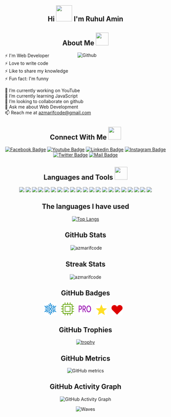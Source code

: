 <div align="center">

## Hi <img src = "hi.gif" width="50px" height="50px"> I'm Ruhul Amin

<h2> About Me  <img src = "https://media2.giphy.com/media/ZGHpWzdOEkMKtwLqdc/giphy.gif?cid=ecf05e47a0n3gi1bfqntqmob8g9aid1oyj2wr3ds3mg700bl&rid=giphy.gif" width="40px" height="40px"></h2>
</div>
<img width="55%" align="right" alt="Github" src="https://raw.githubusercontent.com/onimur/.github/master/.resources/git-header.svg" />

⚡ I'm Web Developer
</br>
⚡ Love to write code
</br>
⚡ Like to share my knowledge
</br>
⚡ Fun fact: I'm funny


🔭 I’m currently working on YouTube 
</br>
🌱 I’m currently learning JavaScript 
</br>
👯 I’m looking to collaborate on github 
</br>
💬 Ask me about Web Development 
</br>
📫 Reach me at azmarifcode@gmail.com 
</br>

<div align="center">
<h2>Connect With Me <img src = "https://media2.giphy.com/media/al7grkbrCChTAPEfyh/giphy.gif?cid=ecf05e47a0n3gi1bfqntqmob8g9aid1oyj2wr3ds3mg700bl&rid=giphy.gif" width="40px" height="40px"></h2>  
</div>
</hr>
<div align="center">
  
[![Facebook Badge](https://img.shields.io/badge/Facebook-1877F2?style=for-the-badge&logo=facebook&logoColor=white)](https://facebook.com/azmarifcode) [![Youtube Badge](https://img.shields.io/badge/YouTube-FF0000?style=for-the-badge&logo=youtube&logoColor=white)](https://youtube.com/azmarifcode) [![Linkedin Badge](https://img.shields.io/badge/LinkedIn-0077B5?style=for-the-badge&logo=linkedin&logoColor=white)](https://www.linkedin.com/in/azmarifcode/) [![Instagram Badge](https://img.shields.io/badge/Instagram-E4405F?style=for-the-badge&logo=instagram&logoColor=white)](https://instagram.com/azmarifcode) [![Twitter Badge](https://img.shields.io/badge/Twitter-1DA1F2?style=for-the-badge&logo=twitter&logoColor=white)](https://twitter.com/azmarifcode) [![Mail Badge](https://img.shields.io/badge/Gmail-D14836?style=for-the-badge&logo=gmail&logoColor=white)](mailto:azmarifcode@gmail.com)
  
  </div>
  
<div align="center">
  
<h2>Languages and Tools <img src = "https://media2.giphy.com/media/QssGEmpkyEOhBCb7e1/giphy.gif?cid=ecf05e47a0n3gi1bfqntqmob8g9aid1oyj2wr3ds3mg700bl&rid=giphy.gif" width="40px" height="40px"></h2>
</div>
</hr>

  <div align="center">
  
<img src="https://img.shields.io/badge/HTML5-E34F26?style=for-the-badge&logo=html5&logoColor=white" height="25"/> <img src="https://img.shields.io/badge/CSS3-1572B6?style=for-the-badge&logo=css3&logoColor=white" height="25"/> <img src="https://img.shields.io/badge/javascript-%23323330.svg?&style=for-the-badge&logo=javascript&logoColor=%23F7DF1E" height="25"/> <img src="https://img.shields.io/badge/typescript-%23007ACC.svg?style=for-the-badge&logo=typescript&logoColor=white" height="25"/> <img src="https://img.shields.io/badge/React-20232A?style=for-the-badge&logo=react&logoColor=61DAFB" height="25"/> <img src="https://img.shields.io/badge/React_Router-CA4245?style=for-the-badge&logo=react-router&logoColor=white" height="25"/> <img src="https://img.shields.io/badge/React_Redux-%23593d88?style=for-the-badge&logo=redux&logoColor=61DAFB" height="25"/> <img src="https://img.shields.io/badge/react_native-%2320232a.svg?style=for-the-badge&logo=react&logoColor=%2361DAFB" height="25"/> <img src="https://img.shields.io/badge/Next_JS-black?style=for-the-badge&logo=next.js&logoColor=white" height="25"/> <img src="https://img.shields.io/badge/Sass-CC6699?style=for-the-badge&logo=sass&logoColor=white" height="25"/> <img src="https://img.shields.io/badge/Material--UI-0081CB?style=for-the-badge&logo=material-ui&logoColor=white" height="25"/> <img src="https://img.shields.io/badge/Bootstrap-563D7C?style=for-the-badge&logo=bootstrap&logoColor=white" height="25"/> <img src="https://img.shields.io/badge/Tailwind_CSS-38B2AC?style=for-the-badge&logo=tailwind-css&logoColor=white" height="25"/>
  <img src="https://img.shields.io/badge/Node.js-43853D?style=for-the-badge&logo=node.js&logoColor=white" height="25"/> <img src=" https://img.shields.io/badge/MongoDB-4EA94B?style=for-the-badge&logo=mongodb&logoColor=white" height="25"/> <img src="https://img.shields.io/badge/express.js-%23404d59.svg?style=for-the-badge&logo=express&logoColor=%2361DAFB" height="25"/> <img src="https://img.shields.io/badge/MongoDB-4EA94B?style=for-the-badge&logo=mongodb&logoColor=white" height="25"/>
 <img src="https://img.shields.io/badge/Socket.io-black?style=for-the-badge&logo=socket.io&badgeColor=010101" height="25"/> <img src="https://img.shields.io/badge/Netlify-00C7B7?style=for-the-badge&logo=netlify&logoColor=white" height="25"/> <img src="https://img.shields.io/badge/Heroku-430098?style=for-the-badge&logo=heroku&logoColor=white" height="25"/> <img src="https://img.shields.io/badge/firebase-FFCA28.svg?&style=for-the-badge&logo=firebase&logoColor=white" height="25"/>
  
  </div>

<div align="center">

## The languages I have used
  
[![Top Langs](https://github-readme-stats.vercel.app/api/top-langs/?username=azmarifcode)](https://github.com/anuraghazra/github-readme-stats)

## GitHub Stats
  
<p>&nbsp;<img align="center" src="https://github-readme-stats.vercel.app/api?username=azmarifcode&show_icons=true&locale=en" alt="azmarifcode" /></p>

## Streak Stats
<p><img align="center" src="https://github-readme-streak-stats.herokuapp.com/?user=azmarifcode&" alt="azmarifcode"/></p>

## GitHub Badges
</hr>
<a href='https://archiveprogram.github.com/'><img src='https://raw.githubusercontent.com/acervenky/animated-github-badges/master/assets/acbadge.gif' width='40' height='40'></a> <a href='https://docs.github.com/en/developers'><img src='https://raw.githubusercontent.com/acervenky/animated-github-badges/master/assets/devbadge.gif' width='40' height='40'></a> <a href='https://github.com/pricing'><img src='https://raw.githubusercontent.com/acervenky/animated-github-badges/master/assets/pro.gif' width='40' height='40'></a> <a href='https://stars.github.com/'><img src='https://raw.githubusercontent.com/acervenky/animated-github-badges/master/assets/starbadge.gif' width='35' height='35'></a> <a href='https://docs.github.com/en/github/supporting-the-open-source-community-with-github-sponsors'><img src='https://raw.githubusercontent.com/acervenky/animated-github-badges/master/assets/sponsorbadge.gif' width='35' height='35'></a> 

## GitHub Trophies
[![trophy](https://github-profile-trophy.vercel.app/?username=azmarifcode)](https://github.com/ryo-ma/github-profile-trophy)

## GitHub Metrics
![GitHub metrics](https://metrics.lecoq.io/azmarifcode)

## GitHub Activity Graph
![GitHub Activity Graph](https://activity-graph.herokuapp.com/graph?username=azmarifcode) 

![Waves](https://raw.githubusercontent.com/shakilahmedatik/shakilahmedatik/36f6082eed9388f5965d96f2fbc917a2cb888c89/wave.svg)
</div>
